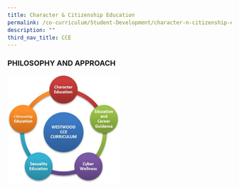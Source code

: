 ```yaml
---
title: Character & Citizenship Education
permalink: /co-curriculum/Student-Development/character-n-citizenship-education
description: ""
third_nav_title: CCE
---
```

### PHILOSOPHY AND APPROACH


<img src="/images/CCE.jpg" 
     style="width:50%">